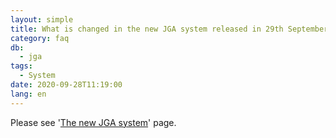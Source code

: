 ```yaml
---
layout: simple
title: What is changed in the new JGA system released in 29th September 2020?
category: faq
db:
  - jga
tags: 
  - System
date: 2020-09-28T11:19:00
lang: en
---
```


Please see '[The new JGA system](/jga/update-202009-e.html)' page.